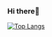 ### Hi there👋

[![Top Langs](https://github-readme-stats.vercel.app/api/top-langs/?username=syakoo&hide=scss,css,html,perl,raku)](https://github.com/anuraghazra/github-readme-stats)
